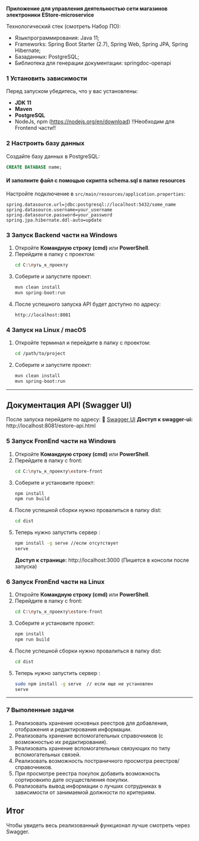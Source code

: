 
**Приложение для управления деятельностью сети магазинов электроники**
**EStore-microservice**

Технологический стек (смотреть Набор ПО):
-	Языкпрограммирования: Java 11;
-	Frameworks: Spring Boot Starter (2.7), Spring Web, Spring JPA, Spring Hibernate;
-	Базаданных: PostgreSQL;
-	Библиотека для генерации документации: springdoc-openapi

### 1️ Установить зависимости
Перед запуском убедитесь, что у вас установлены:
- **JDK 11**
- **Maven**
- **PostgreSQL**
- NodeJs, npm (https://nodejs.org/en/download) !!Необходим для Frontend части!!

### 2️ Настроить базу данных
Создайте базу данных в PostgreSQL:
```sql
CREATE DATABASE name;
```
#### И заполните файл с помощью скрипта schema.sql в папке resources
Настройте подключение в `src/main/resources/application.properties`:
```properties
spring.datasource.url=jdbc:postgresql://localhost:5432/some_name
spring.datasource.username=your_username
spring.datasource.password=your_password
spring.jpa.hibernate.ddl-auto=update
```

### 3️ Запуск Backend части на Windows
1. Откройте **Командную строку (cmd)** или **PowerShell**.
2. Перейдите в папку с проектом:
   ```sh
   cd C:\путь_к_проекту
   ```
3. Соберите и запустите проект:
   ```sh
   mvn clean install
   mvn spring-boot:run
   ```
4. После успешного запуска API будет доступно по адресу:
   ```
   http://localhost:8081
   ```

### 4️ Запуск на Linux / macOS
1. Откройте терминал и перейдите в папку с проектом:
   ```sh
   cd /path/to/project
   ```
2. Соберите и запустите проект:
   ```sh
   mvn clean install
   mvn spring-boot:run
   ```

---

##  Документация API (Swagger UI)
После запуска перейдите по адресу:
🔗 [Swagger UI](http://localhost:8081/swagger-ui.html)
**Доступ к swagger-ui:** http://localhost:8081/estore-api.html

### 5 Запуск FronEnd части на Windows
1. Откройте **Командную строку (cmd)** или **PowerShell**.
2. Перейдите в папку с front:
   ```sh
   cd C:\путь_к_проекту\estore-front
   ```
3. Соберите и установите проект:
   ```sh
   npm install
   npm run build
   ```
4. После успешной сборки нужно провалиться в папку dist:
   ```sh
   cd dist
   ```
5. Теперь нужно запустить сервер :
   ```sh
   npm install -g serve //если отсутствует
   serve
   ```
   **Доступ к странице:** http://localhost:3000 (Пишется в консоли после запуска)

### 6 Запуск FronEnd части на Linux
1. Откройте **Командную строку (cmd)** или **PowerShell**.
2. Перейдите в папку с front:
   ```sh
   cd C:\путь_к_проекту\estore-front
   ```
3. Соберите и установите проект:
   ```sh
   npm install
   npm run build
   ```
4. После успешной сборки нужно провалиться в папку dist:
   ```sh
   cd dist
   ```
5. Теперь нужно запустить сервер :
   ```sh
   sudo npm install -g serve  // если еще не установлен
   serve
   ```

---

### 7 Выполенные задачи
1. Реализовать хранение основных реестров для добавления, отображения и редактирования информации.
2. Реализовать хранение вспомогательных справочников (с возможностью их редактирования).
3. Реализовать хранение вспомогательных связующих по типу вспомогательных связей.
4. Реализовать возможность постраничного просмотра реестров/справочников.
5. При просмотре реестра покупок добавить возможность сортировкипо дате осуществления покупки.
6. Реализовать вывод информации о лучших сотрудниках в зависимости от занимаемой должности по критериям.

## Итог 
Чтобы увидеть весь реализованный функционал лучше смотреть через Swagger.
     





